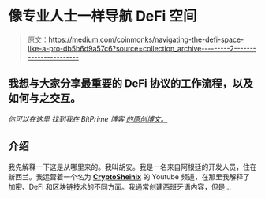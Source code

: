 # 像专业人士一样导航 DeFi 空间

> 原文：<https://medium.com/coinmonks/navigating-the-defi-space-like-a-pro-db5b6d9a57c6?source=collection_archive---------2----------------------->

## 我想与大家分享最重要的 DeFi 协议的工作流程，以及如何与之交互。

*你可以在这里* *找到我在 BitPrime 博客* [*的原创博文。*](https://www.bitprime.co.nz/blog/ultimate-defi-protocols-guide/)

## 介绍

我先解释一下这是从哪里来的。我叫胡安。我是一名来自阿根廷的开发人员，住在新西兰。我运营着一个名为 [**CryptoSheinix**](https://www.youtube.com/channel/UC423qnRwiJf4fLKAQ6Tlofg) 的 Youtube 频道，在那里我解释了加密、DeFi 和区块链技术的不同方面。我通常创建西班牙语内容，但是…